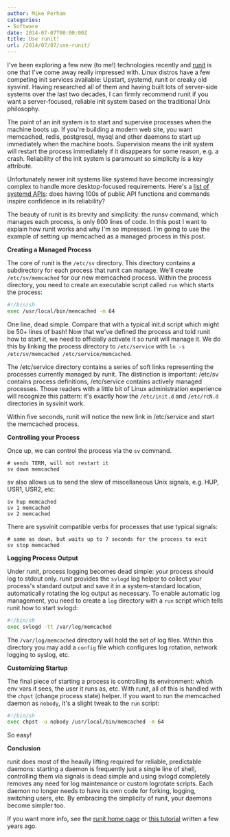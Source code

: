 ```yaml
---
author: Mike Perham
categories:
- Software
date: 2014-07-07T00:00:00Z
title: Use runit!
url: /2014/07/07/use-runit/
---
```


I've been exploring a few new (to me!) technologies recently and [runit][1] is one that I've come away really impressed with. Linux distros have a few competing init services available: Upstart, systemd, runit or creaky old sysvinit. Having researched all of them and having built lots of server-side systems over the last two decades, I can firmly recommend runit if you want a server-focused, reliable init system based on the traditional Unix philosophy.

<!--more-->

The point of an init system is to start and supervise processes when the machine boots up. If you're building a modern web site, you want memcached, redis, postgresql, mysql and other daemons to start up immediately when the machine boots. Supervision means the init system will restart the process immediately if it disappears for some reason, e.g. a crash. Reliability of the init system is paramount so simplicity is a key attribute.

Unfortunately newer init systems like systemd have become increasingly complex to handle more desktop-focused requirements. Here's a [list of systemd APIs][2]: does having 100s of public API functions and commands inspire confidence in its reliability?

The beauty of runit is its brevity and simplicity: the runsv command, which manages each process, is only 600 lines of code. In this post I want to explain how runit works and why I'm so impressed. I'm going to use the example of setting up memcached as a managed process in this post.

**Creating a Managed Process**

The core of runit is the `/etc/sv` directory. This directory contains a subdirectory for each process that runit can manage. We'll create `/etc/sv/memcached` for our new memcached process. Within the process directory, you need to create an executable script called `run` which starts the process:

```sh
#!/bin/sh
exec /usr/local/bin/memcached -m 64
```

One line, dead simple. Compare that with a typical init.d script which might be 50+ lines of bash! Now that we've defined the process and told runit how to start it, we need to officially activate it so runit will manage it. We do this by linking the process directory to `/etc/service` with `ln -s /etc/sv/memcached /etc/service/memcached`.

The /etc/service directory contains a series of soft links representing the processes currently managed by runit. The distinction is important: /etc/sv contains process definitions, /etc/service contains actively managed processes. Those readers with a little bit of Linux administration experience will recognize this pattern: it's exactly how the `/etc/init.d` and `/etc/rcN.d` directories in sysvinit work.

Within five seconds, runit will notice the new link in /etc/service and start the memcached process.

**Controlling your Process**

Once up, we can control the process via the `sv` command.

```
# sends TERM, will not restart it
sv down memcached
```

sv also allows us to send the slew of miscellaneous Unix signals, e.g. HUP, USR1, USR2, etc:

```
sv hup memcached
sv 1 memcached
sv 2 memcached
```

There are sysvinit compatible verbs for processes that use typical signals:

```
# same as down, but waits up to 7 seconds for the process to exit
sv stop memcached
```

**Logging Process Output**

Under runit, process logging becomes dead simple: your process should log to stdout only. runit provides the `svlogd` log helper to collect your process's standard output and save it in a system-standard location, automatically rotating the log output as necessary. To enable automatic log management, you need to create a `log` directory with a `run` script which tells runit how to start svlogd:

```sh
#!/bin/sh
exec svlogd -tt /var/log/memcached
```

The `/var/log/memcached` directory will hold the set of log files. Within this directory you may add a `config` file which configures log rotation, network logging to syslog, etc.

**Customizing Startup**

The final piece of starting a process is controlling its environment: which env vars it sees, the user it runs as, etc. With runit, all of this is handled with the `chpst` (change process state) helper. If you want to run the memcached daemon as `nobody`, it's a slight tweak to the `run` script:

```sh
#!/bin/sh
exec chpst -u nobody /usr/local/bin/memcached -m 64
```

So easy!

**Conclusion**

runit does most of the heavily lifting required for reliable, predictable daemons: starting a daemon is frequently just a single line of shell, controlling them via signals is dead simple and using svlogd completely removes any need for log maintenance or custom logrotate scripts. Each daemon no longer needs to have its own code for forking, logging, switching users, etc. By embracing the simplicity of runit, your daemons become simpler too.

If you want more info, see the [runit home page][1] or [this tutorial][3] written a few years ago.

 [1]: http://smarden.org/runit/
 [2]: http://www.freedesktop.org/software/systemd/man/#S
 [3]: https://rubyists.github.io/2011/05/02/runit-for-ruby-and-everything-else.html

